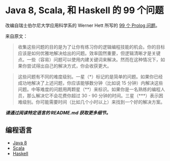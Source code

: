 # Java 8, Scala, 和 Haskell 的 99 个问题

改编自瑞士伯尔尼大学应用科学系的 Werner Hett 所写的 [99 个 Prolog 问题](https://sites.google.com/site/prologsite/prolog-problems)。

来自原文：

> 收集这些问题的目的是为了让你有练习你的逻辑编程技能的机会。你的目标应该是如何优雅地解决给出的问题。效率固然重要，但逻辑清晰才是关键点。一些（容易）问题可以使用内建关键词来解决。然而在这种情况下，如果你尝试得出自己的解决方式，你会收获更大。

> 这些问题有不同的难度级别。一星（\*）标记的是简单的问题。如果你已经成功地解决了上述问题，你应该能够数分钟（比如说 15 分钟）内解决这些问题。中等难度的问题用两颗星（\*\*）来标识。如果你是一名熟练的编程人员，那么解决它不会花费你超过 30 - 90 分钟的时间。三星（\*\*\*）表示困难级别。你可能需要时间（比如几个小时以上）来找到一个好的解决方案。

***请通过阅读特定语言的 README.md 获取更多细节。***

## 编程语言

* [Java 8](./java8)
* [Scala](./scala)
* [Haskell](./haskell)
